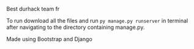 Best durhack team fr

To run download all the files and run `py manage.py runserver` in terminal after navigating to the directory containing manage.py.

Made using Bootstrap and Django